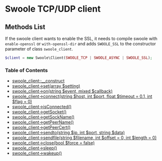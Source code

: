 # Swoole TCP/UDP client

## Methods List

If the swoole client wants to enable the SSL, it needs to compile swoole with `enable-openssl` or `with-openssl-dir` and adds `SWOOLE_SSL` to the constructor parameter of class `swoole_client`. 

```php
$client = new Swoole\Client(SWOOLE_TCP | SWOOLE_ASYNC | SWOOLE_SSL);
```

### Table of Contents

- [swoole_client::__construct](/modules/swoole-client/methods/construct.md)
- [swoole_client->set(array $setting)](/modules/swoole-client/methods/set.md)
- [swoole_client->on(string $event, mixed $callback)](/modules/swoole-client/methods/on.md)
- [swoole_client->connect(string $host, int $port, float $timeout = 0.1, int $flag = 0)](/modules/swoole-client/methods/connect.md)
- [swoole_client->isConnected()](/modules/swoole-client/methods/isconnected.md)
- [swoole_client->getSocket()](/modules/swoole-client/methods/getsocket.md)
- [swoole_client->getSockName()](/modules/swoole-client/methods/getsockname.md)
- [swoole_client->getPeerName()](/modules/swoole-client/methods/getpeername.md)
- [swoole_client->getPeerCert()](/modules/swoole-client/methods/getpeercert.md)
- [swoole_client->sendto(string $ip, int $port, string $data)](/modules/swoole-client/methods/sendto.md)
- [swoole_client->sendfile(string $filename, int $offset = 0, int $length = 0)](/modules/swoole-client/methods/sendfile.md)
- [swoole_client->close(bool $force = false)](/modules/swoole-client/methods/close.md)
- [swoole_client->sleep()](/modules/swoole-client/methods/sleep.md)
- [swoole_client->wakeup()](/modules/swoole-client/methods/wakeup.md)
